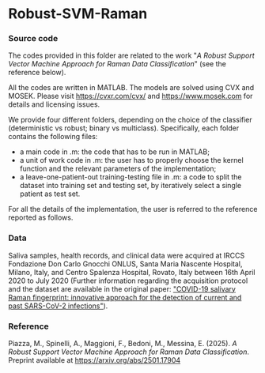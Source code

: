# Robust-SVM-Raman

### Source code

The codes provided in this folder are related to the work "_A Robust Support Vector Machine Approach for Raman Data Classification_" (see the reference below).

All the codes are written in MATLAB. The models are solved using CVX and MOSEK. Please visit https://cvxr.com/cvx/ and https://www.mosek.com for details and licensing issues.

We provide four different folders, depending on the choice of the classifier (deterministic vs robust; binary vs multiclass). Specifically, each folder contains the following files:

- a main code in .m: the code that has to be run in MATLAB;
- a unit of work code in .m: the user has to properly choose the kernel function and the relevant parameters of the implementation;
- a leave-one-patient-out training-testing file in .m: a code to split the dataset into training set and testing set, by iteratively select a single patient as test set.

For all the details of the implementation, the user is referred to the reference reported as follows.

### Data

Saliva samples, health records, and clinical data were acquired at IRCCS Fondazione Don Carlo Gnocchi ONLUS, Santa Maria Nascente Hospital, Milano, Italy, and Centro Spalenza Hospital, Rovato, Italy between 16th April 2020 to July 2020 (Further information regarding the acquisition protocol and the dataset are available in the original paper: ["COVID-19 salivary Raman fingerprint: innovative approach for the detection of current and past SARS-CoV-2 infections"](https://www.nature.com/articles/s41598-021-84565-3)).

### Reference
Piazza, M., Spinelli, A., Maggioni, F., Bedoni, M., Messina, E. (2025). _A Robust Support Vector Machine Approach for Raman Data Classification_. Preprint available at https://arxiv.org/abs/2501.17904
